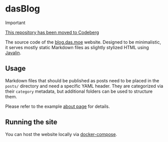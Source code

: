 # dasBlog

> [!IMPORTANT]
> [This repository has been moved to Codeberg](https://codeberg.org/das/dasBlog)

The source code of the [blog.das.moe](https://blog.das.moe) website. Designed to be minimalistic, it serves mostly static Markdown files as slightly stylized HTML using [Javalin](https://github.com/javalin/javalin).

## Usage

Markdown files that should be published as posts need to be placed in the `posts/` directory and need a specific YAML header. They are categorized via their `category` metadata, but additional folders can be used to structure them.

Please refer to the example [about page](posts/about.md) for details.

## Running the site

You can host the website locally via [docker-compose](docker-compose.yml).
